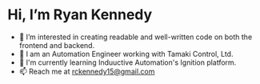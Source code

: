 # Hi, I’m Ryan Kennedy
- 👀 I’m interested in creating readable and well-written code on both the frontend and backend.
- 🎉 I am an Automation Engineer working with Tamaki Control, Ltd.
- 🌱 I'm currently learning Induuctive Automation's Ignition platform.
- 📫 Reach me at rckennedy15@gmail.com

<!---
rckennedy15/rckennedy15 is a ✨ special ✨ repository because its `README.md` (this file) appears on your GitHub profile.
You can click the Preview link to take a look at your changes.
--->
